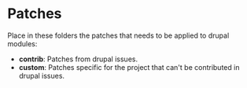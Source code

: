 # Patches

Place in these folders the patches that needs to be applied to drupal modules:

- **contrib**: Patches from drupal issues.
- **custom**: Patches specific for the project that can't be contributed in drupal issues.
